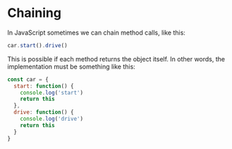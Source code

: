 # Chaining


In JavaScript sometimes we can chain method calls, like this:
```javascript
car.start().drive()
```
This is possible if each method returns the object itself. In other words, the implementation must be something like this:
```javascript
const car = {
  start: function() {
    console.log('start')
    return this
  },
  drive: function() {
    console.log('drive')
    return this
  }
}
```
